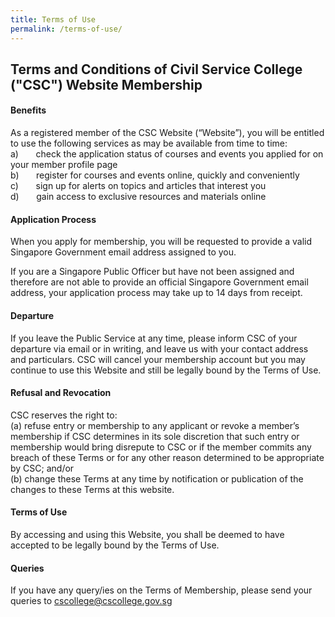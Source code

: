```yaml
---
title: Terms of Use
permalink: /terms-of-use/
---
```

<h2>Terms and Conditions of Civil Service College ("CSC") Website Membership</h2>


<h4>Benefits</h4>
<p>As a registered member of the CSC Website (“Website”), you will be entitled to use the following services as may be available from time to time:<br>
a)    &nbsp; &nbsp; &nbsp; check the application status of courses and events you applied for on your member profile page<br>
b) &nbsp; &nbsp;    &nbsp; register for courses and events online, quickly and conveniently <br>
c) &nbsp;    &nbsp;    &nbsp; sign up for alerts on topics and articles that interest you <br>
	d) &nbsp;    &nbsp;    &nbsp; gain access to exclusive resources and materials online</p>

<h4>Application Process</h4>
<p>When you apply for membership, you will be requested to provide a valid Singapore Government email address assigned to you.</p>
<p>If you are a Singapore Public Officer but have not been assigned and therefore are not able to provide an official Singapore Government email address, your application process may take up to 14 days from receipt.</p>
<h4>Departure</h4>
<p>If you leave the Public Service at any time, please inform CSC of your departure via email or in writing, and leave us with your contact address and particulars. CSC will cancel your membership account but you may continue to use this Website and still be legally bound by the Terms of Use.</p>
<h4>Refusal and Revocation</h4>
<p>CSC reserves the right to:  <br>
(a) refuse entry or membership to any applicant or revoke a member’s membership if CSC determines in its sole discretion that such entry or membership would bring disrepute to CSC or if the member commits any breach of these Terms or for any other reason determined to be appropriate by CSC; and/or <br>
(b) change these Terms at any time by notification or publication of the changes to these Terms at this website.</p>
<h4>Terms of Use</h4>
<p>By accessing and using this Website, you shall be deemed to have accepted to be legally bound by the Terms of Use.</p>
<h4>Queries</h4>
<p>If you have any query/ies on the Terms of Membership, please send your queries to <u>cscollege@cscollege.gov.sg</u></p>
